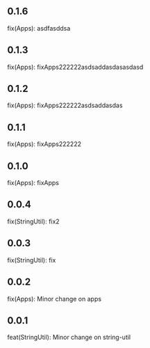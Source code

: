 ## 0.1.6

fix(Apps): asdfasddsa

## 0.1.3

fix(Apps): fixApps222222asdsaddasdasasdasd

## 0.1.2

fix(Apps): fixApps222222asdsaddasdas

## 0.1.1

fix(Apps): fixApps222222

## 0.1.0

fix(Apps): fixApps

## 0.0.4

fix(StringUtil): fix2


## 0.0.3

fix(StringUtil): fix


## 0.0.2

fix(Apps): Minor change on apps

## 0.0.1

feat(StringUtil): Minor change on string-util


